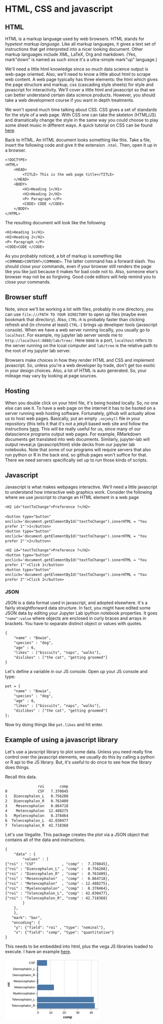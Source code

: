 # HTML, CSS and javascript

## HTML

HTML is a markup language used by web browsers. HTML stands for *hypetext markup language*. Like all markup languages, it gives a text set of instructions that get interpreted into a nicer looking document. Other markup languages include XML, LaTeX, Org and markdown. (Yes, mark"down" is named as such since it's a ultra-simple mark"up" language.)

We'll need a little html knowledge since so much data science output is web-page oriented. Also, we'll need to know a little about html to scrape web content. A web page typically has three elements: the html which gives the page structure and markup, css (cascading style sheets) for style and javascript for interactivity. We'll cover a little html and javascript so that we can better understand certain data science products. However, you should take a web development course if you want in depth treatments.

We won't spend much time talking about CSS. CSS gives a set of standards for the style of a web page. With CSS one can take the skeleton (HTML/JS) and dramatically change the style in the same way you could choose to play some sheet music in different ways. A quick tutorial on CSS can be found [here](https://www.w3schools.com/css/default.asp).

Back to HTML. An HTML document looks something like this. Take a file, insert the following code and give it the extension `.html`. Then, open it up in a browser.

```
<!DOCTYPE>
<HTML>
    <HEAD>
        <TITLE> This is the web page title</TITLE>
    </HEAD>
    <BODY>
        <H1>Heading 1</H1>
        <H2>Heading 2</H2>
        <P> Paragraph </P>
        <CODE> CODE </CODE>
    </BODY>
</HTML>
```

The resulting document will look like the following

```{note}
<H1>Heading 1</H1>
<H2>Heading 2</H2>
<P> Paragraph </P>
<CODE>CODE </CODE>
```
As you probably noticed, a bit of markup is something like `<COMMAND>CONTENT</COMMAND>`. The latter command has a forward slash. You should close your commands, even if your browser still renders the page like you like just because it makes for bad code not to. Also, someone else's browser may not be as forgiving. Good code editors will help remind you to close your commands.

## Browser stuff
Note, since we'll be working a lot with files, probably in one directory, you can use `file:///PATH TO YOUR DIRECTORY` to open up files (maybe even bookmark that directory). Also, `CTRL-R` is probably faster than clicking refresh and (in chrome at least) `CTRL-I` brings up developer tools (javascript console). When we have a web server running locallly, you usually go to `localhost`. For example, my jupyter lab server sends me to `http://localhost:8888/lab/tree/`. Here `8888` is a port, `localhost` refers to the server running on the lcoal computer and `lab/tree` is the relative path to the root of my jupyter lab server.

Browsers make choices in how they render HTML and CSS and implement javascript. So, unless you're a web developer by trade, don't get too exotic in your design choices. Also, a lot of HTML is auto generated. So, your mileage may vary by looking at page sources.

## Hosting
When you double click on your html file, it's being hosted locally. So, no one else can see it. To have a web page on the internet it has to be hsoted on a server running web hosting software. Fortunately, github will actually allow us to host web pages. Basically, put an empty `.nojekyll` file in your repository (this tells it that it's not a jekyll based web site and follow the instructions [here](https://pages.github.com/). This will be really useful for us, since many of our datascience programs output web pages. For example, RMarkdown documents get translated into web documents. Similarly, jupyter-lab will output reveal.js (javascript/html) slide decks from our jupyter lab notebooks. Note that some of our programs will require servers that also run python or R in the back end, so github pages won't suffice for that. There we need servers specifically set up to run those kinds of scripts.

## Javascript

Javascript is what makes webpages interactive. We'll need a little javascript to understand how interactive web graphics work. Consider the following where we use javscript to change an HTML element in a web page

```
<H2 id="textToChange">Preference ?</H2>

<button type="button" onclick='document.getElementById("textToChange").innerHTML = "You prefer 1"'>1</button>
<button type="button" onclick='document.getElementById("textToChange").innerHTML = "You prefer 2"'>2</button>
```

```{note}
<H2 id="textToChange">Preference ?</H2>
<button type="button" onclick='document.getElementById("textToChange").innerHTML = "You prefer 1"'>Click 1</button>
<button type="button" onclick='document.getElementById("textToChange").innerHTML = "You prefer 2"'>Click 2</button>
```
### JSON

JSON is a data format used in javascript, and adopted elsewhere. It's a fairly straightforward 
data structure. In fact, you might have edited some JSON data by editing your Jupyter Lab ipython notebook properties. It goes `"name":value` where objects are enclosed in curly braces and arrays in brackets. You have to separate distinct object or values with quotes.

```
{
    "name" : "Bowie",
    "species" : "dog",
    "age" : 6,
    "likes" : ["biscuits", "naps", "walks"],
    "dislikes" : ["the cat", "getting groomed"]    
}
```

Let's define a variable in our JS console. Open up your JS console and type:

```
pet = {
    "name" : "Bowie",
    "species" : "dog",
    "age" : 6,
    "likes" : ["biscuits", "naps", "walks"],
    "dislikes" : ["the cat", "getting groomed"]
};
```

Now try doing things like `pet.likes` and hit enter.

## Example of using a javascript library

Let's use a javscript library to plot some data. Unless you need really
fine control over the javascript elements, we usually do this by calling
a python or R api to the JS library. But, it's useful to do once to see
how the library does things.

Recall this data. 
```
               roi       comp
0              CSF   7.370845
1   Diencephalon_L   0.756288
2   Diencephalon_R   0.763409
3    Mesencephalon   0.864718
4    Metencephalon  12.488275
5   Myelencephalon   0.378464
6  Telencephalon_L  42.030477
7  Telencephalon_R  42.718368
```

Let's use Vegalite. This package creates the plot via a JSON object that contains all of 
the data and instructions.

```
{
    "data" : {
        "values" : [
{"roi" : "CSF"            , "comp" :  7.370845},
{"roi" : "Diencephalon_L" , "comp" :  0.756288},
{"roi" : "Diencephalon_R" , "comp" :  0.763409},
{"roi" : "Mesencephalon"  , "comp" :  0.864718},
{"roi" : "Metencephalon"  , "comp" : 12.488275},
{"roi" : "Myelencephalon" , "comp" :  0.378464},
{"roi" : "Telencephalon_L", "comp" : 42.030477},
{"roi" : "Telencephalon_R", "comp" : 42.718368}
        ]
    },
    },
   "mark": "bar",
   "encoding": {
    "y": {"field": "roi" , "type": "nominal"},
    "x": {"field": "comp", "type": "quantitative"}
}
```

This needs to be embedded into html, plus the vega JS libraries loaded to execute. I have an example [here](assetts/vega1.html).

![Graphic](assetts/vega1.png)

